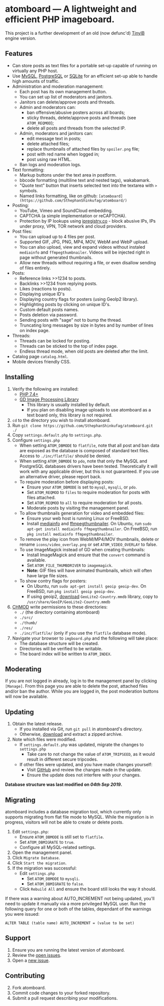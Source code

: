 # atomboard &mdash; A lightweight and efficient PHP imageboard.

This project is a further development of an old (now defunc'd) [TinyIB](https://github.com/tslocum/TinyIB) engine version.

Features
------------

 - Can store posts as text files for a portable set-up capable of running on virtually any PHP host.
 - Use [MySQL](https://mysql.com), [PostgreSQL](https://www.postgresql.org) or [SQLite](https://sqlite.org) for an efficient set-up able to handle high amounts of traffic.
 - Administration and moderation management:
   - Each post has its own management button.
   - You can set up list of moderators and janitors.
   - Janitors can delete/approve posts and threads.
   - Admin and moderators can:
     - ban offensive/abusive posters across all boards;
     - sticky threads, delete/approve posts and threads (see `ATOM_REQMOD`);
     - delete all posts and threads from the selected IP.
   - Admin, moderators and janitors can:
     - edit message text in posts;
     - delete attached files;
     - replace thumbnails of attached files by `spoiler.png` file;
     - post with red name when logged in;
     - post using raw HTML.
   - Ban logs and moderation logs.
 - Text formatting:
   - Markup buttons under the text area in postform.
   - bbcode formatting (multiline text and nested tags), wakabamark.
   - "Quote text" button that inserts selected text into the textarea with `>` symbols.
   - Named links formatting, like on github: `[atomboard](https://github.com/SthephanShinkufag/atomboard/)`
 - Posting:
   - YouTube, Vimeo and SoundCloud embedding.
   - CAPTCHA (a simple implementation or reCAPTCHA).
   - Protection by IP lookups using [ipregistry.co](https://ipregistry.co/) - block abusive IPs, IPs under proxy, VPN, TOR network and cloud providers.
 - Post files:
   - You can upload up to 4 files per post.
   - Supported GIF, JPG, PNG, MP4, MOV, WebM and WebP upload.
   - You can also upload, view and expand videos without instaled `mediainfo` and `ffmpegthumbnailer`. Videos will be injected right in page without generated thumbnails.
   - Allow new threads without requiring a file, or even disallow sending of files entirely.
 - Posts:
   - Reference links >>1234 to posts.
   - Backlinks >>1234 from replying posts.
   - Likes (reactions to posts).
   - Displaying unique ID's
   - Displaying country flags for posters (using GeoIp2 library).
   - Highlighting posts by clicking on unique ID's.
   - Custom default posts names.
   - Posts deletion via password.
   - Sending posts with "sage" not to bump the thread.
   - Truncating long messages by size in bytes and by number of lines on index page.
 - Threads:
   - Threads can be locked for posting.
   - Threads can be sticked to the top of index page.
   - Endless thread mode, when old posts are deleted after the limit.
 - Catalog page `catalog.html`.
 - Mobile devices friendly CSS.

Installing
------------

 1. Verify the following are installed:
    - [PHP 7.4+](https://php.net)
    - [GD Image Processing Library](https://php.net/gd)
      - This library is usually installed by default.
      - If you plan on disabling image uploads to use atomboard as a text board only, this library is not required.
 2. `cd` to the directory you wish to install atomboard.
 3. Run `git clone https://github.com/SthephanShinkufag/atomboard.git ./`
 4. Copy `settings.default.php` to `settings.php`.
 5. Configure `settings.php`
    - When setting `ATOM_DBMODE` to `flatfile`, note that all post and ban data are exposed as the database is composed of standard text files. Access to `./inc/flatfile/` should be denied.
    - When setting `ATOM_DBMODE` to `pdo`, note that only the MySQL and PostgreSQL databases drivers have been tested. Theoretically it will work with any applicable driver, but this is not guaranteed. If you use an alternative driver, please report back.
    - To require moderation before displaying posts:
      - Ensure your `ATOM_DBMODE` is set to `mysql`, `mysqli`, or `pdo`.
      - Set `ATOM_REQMOD` to `files` to require moderation for posts with files attached.
      - Set `ATOM_REQMOD` to `all` to require moderation for all posts.
      - Moderate posts by visiting the management panel.
    - To allow thumbnails generation for video and embedded files:
      - Ensure your web host is running Linux or FreeBSD.
      - Install [mediainfo](https://mediaarea.net/en/MediaInfo) and [ffmpegthumbnailer](https://code.google.com/p/ffmpegthumbnailer/). On Ubuntu, run `sudo apt-get install mediainfo ffmpegthumbnailer`. On FreeBSD, run `pkg install mediainfo ffmpegthumbnailer`.
    - To remove the play icon from WebM/MP4/MOV thumbnails, delete or rename `icons/video_overlay.png` or set `ATOM_VIDEO_OVERLAY` to false.
    - To use ImageMagick instead of GD when creating thumbnails:
      - Install ImageMagick and ensure that the `convert` command is available.
      - Set `ATOM_FILE_THUMBDRIVER` to `imagemagick`.
      - **Note:** GIF files will have animated thumbnails, which will often have large file sizes.
    - To show contry flags for posters:
      - On Ubuntu, run `sudo apt-get install geoip geoip-dev`. On FreeBSD, run `pkg install geoip geoip-dev`.
      - If using geoip2, [download](https://dev.maxmind.com/geoip/geolite2-free-geolocation-data) `GeoLite2-Country.mmdb` library, copy to `/usr/share/GeoIP/GeoLite2-Country.mmdb`
 6. [CHMOD](https://en.wikipedia.org/wiki/Chmod) write permissions to these directories:
    - `./` (the directory containing atomboard)
    - `./src/`
    - `./thumb/`
    - `./res/`
    - `./inc/flatfile/` (only if you use the `flatfile` database mode).
 7. Navigate your browser to `imgboard.php` and the following will take place:
    - The database structure will be created.
    - Directories will be verified to be writable.
    - The board index will be written to `ATOM_INDEX`.

Moderating
------------

If you are not logged in already, log in to the management panel by clicking `[Manage]`.
From this page you are able to delete the post, attached files and/or ban the author.
While you are logged in, the post moderation buttons will now be available.

Updating
------------

 1. Obtain the latest release.
    - If you installed via Git, run `git pull` in atomboard's directory.
    - Otherwise, [download](https://github.com/SthephanShinkufag/atomboard/archive/master.zip) and extract a zipped archive.
 2. Note which files were modified.
    - If `settings.default.php` was updated, migrate the changes to `settings.php`
      - Take care to not change the value of `ATOM_TRIPSEED`, as it would result in different secure tripcodes.
    - If other files were updated, and you have made changes yourself:
      - Visit [GitHub](https://github.com/SthephanShinkufag/atomboard) and review the changes made in the update.
      - Ensure the update does not interfere with your changes.

**Database structure was last modified on *04th Sep 2019*.**

Migrating
------------

atomboard includes a database migration tool, which currently only supports migrating from flat file mode to MySQL.
While the migration is in progress, visitors will not be able to create or delete posts.

 1. Edit `settings.php`:
    - Ensure `ATOM_DBMODE` is still set to `flatfile`.
    - Set `ATOM_DBMIGRATE` to `true`.
    - Configure all MySQL-related settings.
 2. Open the management panel.
 3. Click `Migrate Database`.
 4. Click `Start the migration`.
 5. If the migration was successful:
    - Edit `settings.php`
      - Set `ATOM_DBMODE` to `mysqli`.
      - Set `ATOM_DBMIGRATE` to `false`.
    - Click `Rebuild All` and ensure the board still looks the way it should.

If there was a warning about AUTO_INCREMENT not being updated, you'll need to update it manually via a more privileged MySQL user.
Run the following query for one or both of the tables, dependant of the warnings you were issued:

`ALTER TABLE (table name) AUTO_INCREMENT = (value to be set)`

Support
------------

 1. Ensure you are running the latest version of atomboard.
 2. Review the [open issues](https://github.com/SthephanShinkufag/atomboard/issues).
 3. Open a [new issue](https://github.com/SthephanShinkufag/atomboard/issues/new).

Contributing
------------

 2. Fork atomboard.
 3. Commit code changes to your forked repository.
 4. Submit a pull request describing your modifications.
